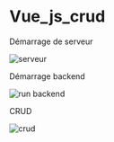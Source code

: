 # Vue_js_crud

Démarrage  de serveur 

![serveur](https://user-images.githubusercontent.com/77145529/143045448-68c9f541-02a0-4b9e-9788-7e75669ecb12.gif)


Démarrage backend

![run backend](https://user-images.githubusercontent.com/77145529/143045634-9d580c9c-fdf0-4a1c-8c4b-6587f7a89350.gif)


CRUD

![crud](https://user-images.githubusercontent.com/77145529/143045690-036a6670-355d-4fce-8a77-5eefc03bcddf.gif)




